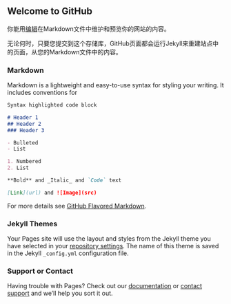 ## Welcome to GitHub

你能用[编辑](https://github.com/Godzilla-N/Godzilla-N.github.io/edit/master/index.md)在Markdown文件中维护和预览你的网站的内容。

无论何时，只要您提交到这个存储库，GitHub页面都会运行Jekyll来重建站点中的页面，从您的Markdown文件中的内容。
### Markdown

Markdown is a lightweight and easy-to-use syntax for styling your writing. It includes conventions for

```markdown
Syntax highlighted code block

# Header 1
## Header 2
### Header 3

- Bulleted
- List

1. Numbered
2. List

**Bold** and _Italic_ and `Code` text

[Link](url) and ![Image](src)
```

For more details see [GitHub Flavored Markdown](https://guides.github.com/features/mastering-markdown/).

### Jekyll Themes

Your Pages site will use the layout and styles from the Jekyll theme you have selected in your [repository settings](https://github.com/Godzilla-N/Godzilla-N.github.io/settings). The name of this theme is saved in the Jekyll `_config.yml` configuration file.

### Support or Contact

Having trouble with Pages? Check out our [documentation](https://help.github.com/categories/github-pages-basics/) or [contact support](https://github.com/contact) and we’ll help you sort it out.
